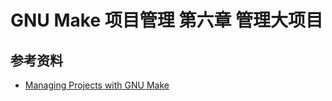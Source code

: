 # GNU Make 项目管理 第六章 管理大项目

[annotation]: <id> (8bd85294-b86c-4947-a79a-f63038e72783)
[annotation]: <status> (protect)
[annotation]: <create_time> (2021-04-18 19:18:41)
[annotation]: <category> (计算机技术)
[annotation]: <tags> (Make|Makefile|GNU)
[annotation]: <topic> (GNU Make项目管理)
[annotation]: <index> (6)
[annotation]: <comments> (true)
[annotation]: <url> (http://blog.ccyg.studio/article/8bd85294-b86c-4947-a79a-f63038e72783)

## 参考资料

- [Managing Projects with GNU Make](https://book.douban.com/subject/1850994/)